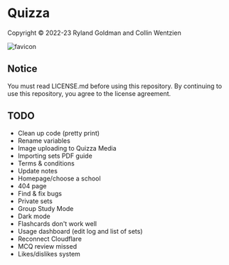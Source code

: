 # Quizza
Copyright &copy; 2022-23 Ryland Goldman and Collin Wentzien

![favicon](https://github.com/ryland-goldman/quizza/assets/48637662/4db26fb0-0b0e-4e93-8cc3-d891e32ef47d)

## Notice
You must read LICENSE.md before using this repository. By continuing to use this repository, you agree to the license agreement.

## TODO
* Clean up code (pretty print)
* Rename variables
* Image uploading to Quizza Media
* Importing sets PDF guide
* Terms & conditions
* Update notes
* Homepage/choose a school
* 404 page
* Find & fix bugs
* Private sets
* Group Study Mode
* Dark mode
* Flashcards don't work well
* Usage dashboard (edit log and list of sets)
* Reconnect Cloudflare
* MCQ review missed
* Likes/dislikes system
